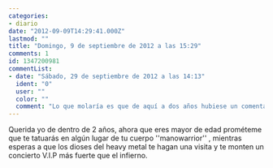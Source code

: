 ```yaml
---
categories:
- diario
date: "2012-09-09T14:29:41.000Z"
lastmod: ""
title: "Domingo, 9 de septiembre de 2012 a las 15:29"
comments: 1
id: 1347200981
commentList:
- date: "Sábado, 29 de septiembre de 2012 a las 14:13"
  ident: "0"
  user: ""
  color: ""
  comment: "Lo que molaría es que de aquí a dos años hubiese un comentario anónimo o de quien escribió esta entrado diciendo: «Te lo prometo»."
---
```


Querida yo de dentro de 2 años, ahora que eres mayor de edad prométeme que te tatuarás en algún lugar de tu cuerpo  \'\'manowarrior\'\' , mientras esperas a que los dioses del heavy metal te hagan una visita y te monten un concierto V.I.P más fuerte que el infierno.
